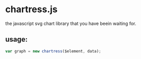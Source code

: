 # chartress.js
the javascript svg chart library that you have beein waiting for.

## usage:
```javascript
var graph = new chartress($element, data);
```